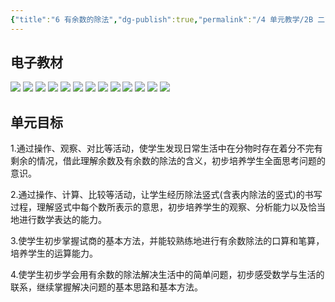 ```yaml
---
{"title":"6 有余数的除法","dg-publish":true,"permalink":"/4 单元教学/2B 二下/6 有余数的除法/","dgPassFrontmatter":true,"noteIcon":""}
---
```



## 电子教材

<p class="grid-4">
	<img loading="lazy" decoding="async" src="https://book.pep.com.cn/1221001202131/files/mobile/63.jpg">
	<img loading="lazy" decoding="async" src="https://book.pep.com.cn/1221001202131/files/mobile/64.jpg">
	<img loading="lazy" decoding="async" src="https://book.pep.com.cn/1221001202131/files/mobile/65.jpg">
	<img loading="lazy" decoding="async" src="https://book.pep.com.cn/1221001202131/files/mobile/66.jpg">
	<img loading="lazy" decoding="async" src="https://book.pep.com.cn/1221001202131/files/mobile/67.jpg">
	<img loading="lazy" decoding="async" src="https://book.pep.com.cn/1221001202131/files/mobile/68.jpg">
	<img loading="lazy" decoding="async" src="https://book.pep.com.cn/1221001202131/files/mobile/69.jpg">
	<img loading="lazy" decoding="async" src="https://book.pep.com.cn/1221001202131/files/mobile/70.jpg">
	<img loading="lazy" decoding="async" src="https://book.pep.com.cn/1221001202131/files/mobile/71.jpg">
	<img loading="lazy" decoding="async" src="https://book.pep.com.cn/1221001202131/files/mobile/72.jpg">
	<img loading="lazy" decoding="async" src="https://book.pep.com.cn/1221001202131/files/mobile/73.jpg">
	<img loading="lazy" decoding="async" src="https://book.pep.com.cn/1221001202131/files/mobile/74.jpg">
	<img loading="lazy" decoding="async" src="https://book.pep.com.cn/1221001202131/files/mobile/75.jpg">
</p>


## 单元目标

1.通过操作、观察、对比等活动，使学生发现日常生活中在分物时存在着分不完有剩余的情况，借此理解余数及有余数的除法的含义，初步培养学生全面思考问题的意识。

2.通过操作、计算、比较等活动，让学生经历除法竖式(含表内除法的竖式)的书写过程，理解竖式中每个数所表示的意思，初步培养学生的观察、分析能力以及恰当地进行数学表达的能力。

3.使学生初步掌握试商的基本方法，并能较熟练地进行有余数除法的口算和笔算，培养学生的运算能力。

4.使学生初步学会用有余数的除法解决生活中的简单问题，初步感受数学与生活的联系，继续掌握解决问题的基本思路和基本方法。
